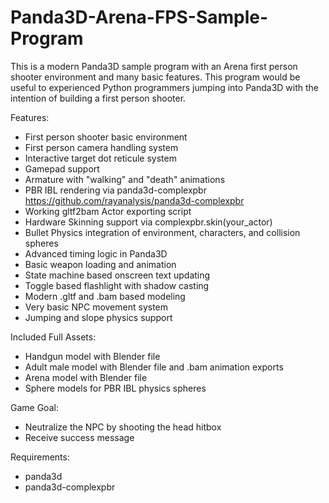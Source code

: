 # Panda3D-Arena-FPS-Sample-Program
This is a modern Panda3D sample program with an Arena first person shooter environment and many basic features. This program would be useful to experienced Python programmers jumping into Panda3D with the intention of building a first person shooter.

Features:
- First person shooter basic environment
- First person camera handling system
- Interactive target dot reticule system
- Gamepad support
- Armature with "walking" and "death" animations
- PBR IBL rendering via panda3d-complexpbr https://github.com/rayanalysis/panda3d-complexpbr
- Working gltf2bam Actor exporting script
- Hardware Skinning support via complexpbr.skin(your_actor)
- Bullet Physics integration of environment, characters, and collision spheres
- Advanced timing logic in Panda3D
- Basic weapon loading and animation
- State machine based onscreen text updating
- Toggle based flashlight with shadow casting
- Modern .gltf and .bam based modeling
- Very basic NPC movement system
- Jumping and slope physics support 

Included Full Assets:
- Handgun model with Blender file
- Adult male model with Blender file and .bam animation exports
- Arena model with Blender file
- Sphere models for PBR IBL physics spheres

Game Goal:
- Neutralize the NPC by shooting the head hitbox
- Receive success message

Requirements: 
- panda3d
- panda3d-complexpbr
